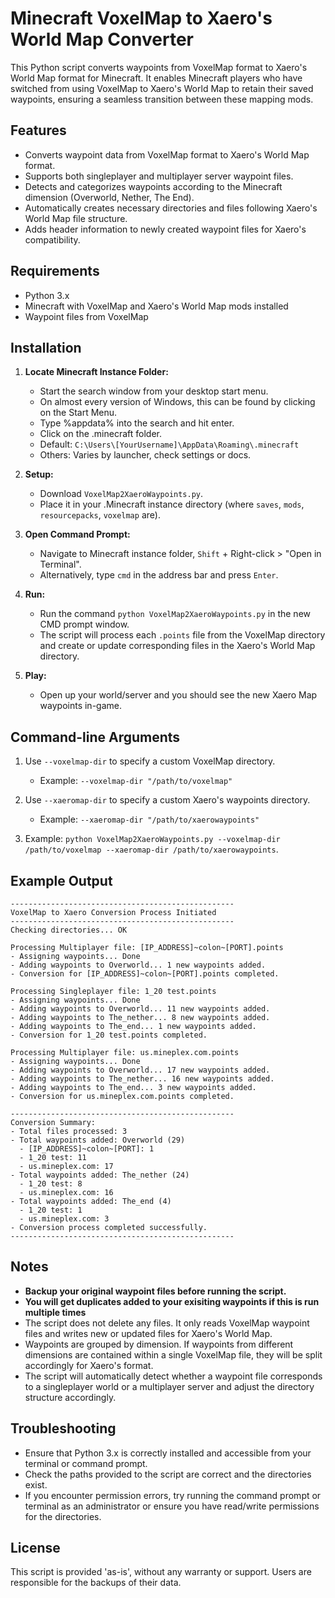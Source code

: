 # Minecraft VoxelMap to Xaero's World Map Converter

This Python script converts waypoints from VoxelMap format to Xaero's World Map format for Minecraft. It enables Minecraft players who have switched from using VoxelMap to Xaero's World Map to retain their saved waypoints, ensuring a seamless transition between these mapping mods.

## Features

- Converts waypoint data from VoxelMap format to Xaero's World Map format.
- Supports both singleplayer and multiplayer server waypoint files.
- Detects and categorizes waypoints according to the Minecraft dimension (Overworld, Nether, The End).
- Automatically creates necessary directories and files following Xaero's World Map file structure.
- Adds header information to newly created waypoint files for Xaero's compatibility.

## Requirements

- Python 3.x
- Minecraft with VoxelMap and Xaero's World Map mods installed
- Waypoint files from VoxelMap

## Installation

1. **Locate Minecraft Instance Folder:**
   - Start the search window from your desktop start menu.
   - On almost every version of Windows, this can be found by clicking on the Start Menu.
   - Type %appdata% into the search and hit enter.
   - Click on the .minecraft folder.
   - Default: `C:\Users\[YourUsername]\AppData\Roaming\.minecraft`
   - Others: Varies by launcher, check settings or docs.

3. **Setup:**
   - Download `VoxelMap2XaeroWaypoints.py`.
   - Place it in your .Minecraft instance directory (where `saves`, `mods`, `resourcepacks`, `voxelmap` are).

4. **Open Command Prompt:**
   - Navigate to Minecraft instance folder, `Shift` + Right-click > "Open in Terminal".
   - Alternatively, type `cmd` in the address bar and press `Enter`.

5. **Run:**
   - Run the command `python VoxelMap2XaeroWaypoints.py` in the new CMD prompt window.
   - The script will process each `.points` file from the VoxelMap directory and create or update corresponding files in the Xaero's World Map directory.

6. **Play:**
   - Open up your world/server and you should see the new Xaero Map waypoints in-game.  
## Command-line Arguments

1. Use `--voxelmap-dir` to specify a custom VoxelMap directory.
   - Example: `--voxelmap-dir "/path/to/voxelmap"`

2. Use `--xaeromap-dir` to specify a custom Xaero's waypoints directory.
   - Example: `--xaeromap-dir "/path/to/xaerowaypoints"`

3. Example: `python VoxelMap2XaeroWaypoints.py --voxelmap-dir /path/to/voxelmap --xaeromap-dir /path/to/xaerowaypoints`.

## Example Output

```
--------------------------------------------------
VoxelMap to Xaero Conversion Process Initiated
--------------------------------------------------
Checking directories... OK

Processing Multiplayer file: [IP_ADDRESS]~colon~[PORT].points
- Assigning waypoints... Done
- Adding waypoints to Overworld... 1 new waypoints added.
- Conversion for [IP_ADDRESS]~colon~[PORT].points completed.

Processing Singleplayer file: 1_20 test.points
- Assigning waypoints... Done
- Adding waypoints to Overworld... 11 new waypoints added.
- Adding waypoints to The_nether... 8 new waypoints added.
- Adding waypoints to The_end... 1 new waypoints added.
- Conversion for 1_20 test.points completed.

Processing Multiplayer file: us.mineplex.com.points
- Assigning waypoints... Done
- Adding waypoints to Overworld... 17 new waypoints added.
- Adding waypoints to The_nether... 16 new waypoints added.
- Adding waypoints to The_end... 3 new waypoints added.
- Conversion for us.mineplex.com.points completed.

--------------------------------------------------
Conversion Summary:
- Total files processed: 3
- Total waypoints added: Overworld (29)
  - [IP_ADDRESS]~colon~[PORT]: 1
  - 1_20 test: 11
  - us.mineplex.com: 17
- Total waypoints added: The_nether (24)
  - 1_20 test: 8
  - us.mineplex.com: 16
- Total waypoints added: The_end (4)
  - 1_20 test: 1
  - us.mineplex.com: 3
- Conversion process completed successfully.
--------------------------------------------------
```

## Notes

- **Backup your original waypoint files before running the script.**
- **You will get duplicates added to your exisiting waypoints if this is run multiple times**
- The script does not delete any files. It only reads VoxelMap waypoint files and writes new or updated files for Xaero's World Map.
- Waypoints are grouped by dimension. If waypoints from different dimensions are contained within a single VoxelMap file, they will be split accordingly for Xaero's format.
- The script will automatically detect whether a waypoint file corresponds to a singleplayer world or a multiplayer server and adjust the directory structure accordingly.

## Troubleshooting

- Ensure that Python 3.x is correctly installed and accessible from your terminal or command prompt.
- Check the paths provided to the script are correct and the directories exist.
- If you encounter permission errors, try running the command prompt or terminal as an administrator or ensure you have read/write permissions for the directories.

## License

This script is provided 'as-is', without any warranty or support. Users are responsible for the backups of their data.

